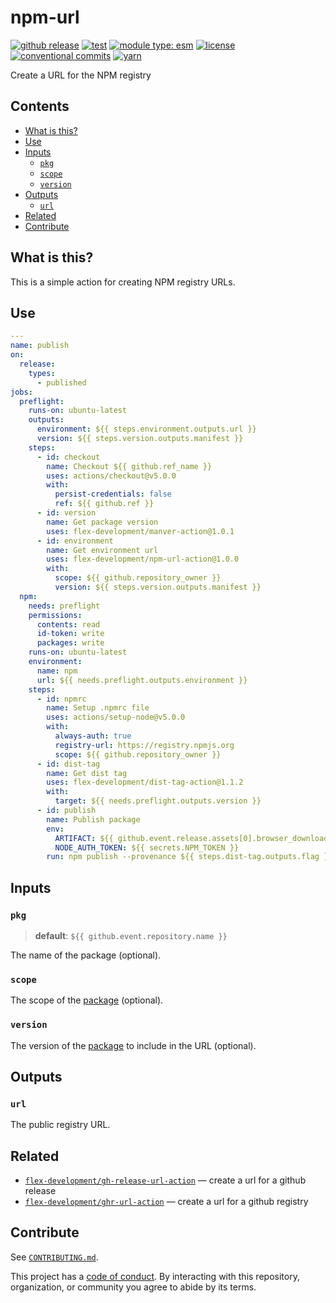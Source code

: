 # npm-url

[![github release](https://img.shields.io/github/v/release/flex-development/npm-url-action.svg?include_prereleases\&sort=semver)](https://github.com/flex-development/npm-url-action/releases/latest)
[![test](https://github.com/flex-development/npm-url-action/actions/workflows/test.yml/badge.svg)](https://github.com/flex-development/npm-url-action/actions/workflows/test.yml)
[![module type: esm](https://img.shields.io/badge/module%20type-esm-brightgreen)](https://github.com/voxpelli/badges-cjs-esm)
[![license](https://img.shields.io/github/license/flex-development/npm-url-action.svg)](LICENSE.md)
[![conventional commits](https://img.shields.io/badge/-conventional%20commits-fe5196?logo=conventional-commits\&logoColor=ffffff)](https://conventionalcommits.org)
[![yarn](https://img.shields.io/badge/-yarn-2c8ebb?style=flat\&logo=yarn\&logoColor=ffffff)](https://yarnpkg.com)

Create a URL for the NPM registry

## Contents

- [What is this?](#what-is-this)
- [Use](#use)
- [Inputs](#inputs)
  - [`pkg`](#pkg)
  - [`scope`](#scope)
  - [`version`](#version)
- [Outputs](#outputs)
  - [`url`](#url)
- [Related](#related)
- [Contribute](#contribute)

## What is this?

This is a simple action for creating NPM registry URLs.

## Use

```yaml
---
name: publish
on:
  release:
    types:
      - published
jobs:
  preflight:
    runs-on: ubuntu-latest
    outputs:
      environment: ${{ steps.environment.outputs.url }}
      version: ${{ steps.version.outputs.manifest }}
    steps:
      - id: checkout
        name: Checkout ${{ github.ref_name }}
        uses: actions/checkout@v5.0.0
        with:
          persist-credentials: false
          ref: ${{ github.ref }}
      - id: version
        name: Get package version
        uses: flex-development/manver-action@1.0.1
      - id: environment
        name: Get environment url
        uses: flex-development/npm-url-action@1.0.0
        with:
          scope: ${{ github.repository_owner }}
          version: ${{ steps.version.outputs.manifest }}
  npm:
    needs: preflight
    permissions:
      contents: read
      id-token: write
      packages: write
    runs-on: ubuntu-latest
    environment:
      name: npm
      url: ${{ needs.preflight.outputs.environment }}
    steps:
      - id: npmrc
        name: Setup .npmrc file
        uses: actions/setup-node@v5.0.0
        with:
          always-auth: true
          registry-url: https://registry.npmjs.org
          scope: ${{ github.repository_owner }}
      - id: dist-tag
        name: Get dist tag
        uses: flex-development/dist-tag-action@1.1.2
        with:
          target: ${{ needs.preflight.outputs.version }}
      - id: publish
        name: Publish package
        env:
          ARTIFACT: ${{ github.event.release.assets[0].browser_download_url }}
          NODE_AUTH_TOKEN: ${{ secrets.NPM_TOKEN }}
        run: npm publish --provenance ${{ steps.dist-tag.outputs.flag }} $ARTIFACT
```

## Inputs

### `pkg`

> **default**: `${{ github.event.repository.name }}`

The name of the package (optional).

### `scope`

The scope of the [package](#pkg) (optional).

### `version`

The version of the [package](#pkg) to include in the URL (optional).

## Outputs

### `url`

The public registry URL.

## Related

- [`flex-development/gh-release-url-action`][gh-release-url-action] — create a url for a github release
- [`flex-development/ghr-url-action`][ghr-url-action] — create a url for a github registry

## Contribute

See [`CONTRIBUTING.md`](CONTRIBUTING.md).

This project has a [code of conduct](./CODE_OF_CONDUCT.md). By interacting with this repository, organization, or
community you agree to abide by its terms.

[gh-release-url-action]: https://github.com/flex-development/gh-release-url-action

[ghr-url-action]: https://github.com/flex-development/ghr-url-action
